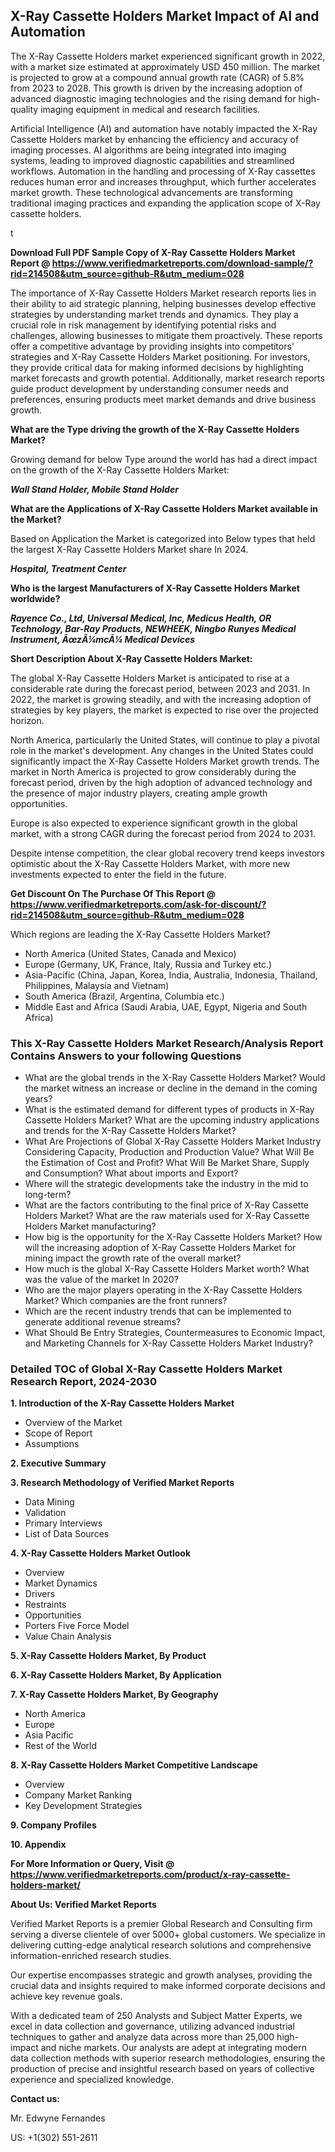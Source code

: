 <h2>X-Ray Cassette Holders Market Impact of AI and Automation</h2><p>The X-Ray Cassette Holders market experienced significant growth in 2022, with a market size estimated at approximately USD 450 million. The market is projected to grow at a compound annual growth rate (CAGR) of 5.8% from 2023 to 2028. This growth is driven by the increasing adoption of advanced diagnostic imaging technologies and the rising demand for high-quality imaging equipment in medical and research facilities.</p><p>Artificial Intelligence (AI) and automation have notably impacted the X-Ray Cassette Holders market by enhancing the efficiency and accuracy of imaging processes. AI algorithms are being integrated into imaging systems, leading to improved diagnostic capabilities and streamlined workflows. Automation in the handling and processing of X-Ray cassettes reduces human error and increases throughput, which further accelerates market growth. These technological advancements are transforming traditional imaging practices and expanding the application scope of X-Ray cassette holders.</p>t</p><p id="" class=""><strong>Download Full PDF Sample Copy of X-Ray Cassette Holders Market Report @ <a href="https://www.verifiedmarketreports.com/download-sample/?rid=214508&utm_source=github-R&utm_medium=028" target="_blank">https://www.verifiedmarketreports.com/download-sample/?rid=214508&utm_source=github-R&utm_medium=028</a></strong></p><p>The importance of&nbsp;X-Ray Cassette Holders Market research reports lies in their ability to aid strategic planning, helping businesses develop effective strategies by understanding market trends and dynamics. They play a crucial role in risk management by identifying potential risks and challenges, allowing businesses to mitigate them proactively. These reports offer a competitive advantage by providing insights into competitors' strategies and X-Ray Cassette Holders Market positioning. For investors, they provide critical data for making informed decisions by highlighting market forecasts and growth potential. Additionally, market research reports guide product development by understanding consumer needs and preferences, ensuring products meet market demands and drive business growth.</p><p><strong>What are the&nbsp;Type driving the growth of the X-Ray Cassette Holders Market?</strong></p><p id="" class="">Growing demand for below Type around the world has had a direct impact on the growth of the X-Ray Cassette Holders Market:</p><em><strong>Wall Stand Holder, Mobile Stand Holder</strong></em></p><strong>What are the&nbsp;Applications&nbsp;of X-Ray Cassette Holders Market available in the Market?</strong></p><p id="" class="">Based on Application the Market is categorized into Below types that held the largest X-Ray Cassette Holders Market share In 2024.</p><em><strong>Hospital, Treatment Center</strong></em></p><strong>Who is the largest Manufacturers of X-Ray Cassette Holders Market worldwide?</strong></p><p><em><strong>Rayence Co., Ltd, Universal Medical, Inc, Medicus Health, OR Technology, Bar-Ray Products, NEWHEEK, Ningbo Runyes Medical Instrument, ÃœzÃ¼mcÃ¼ Medical Devices</strong></em></p><p id="" class=""><strong>Short Description About X-Ray Cassette Holders Market:</strong></p><p>The global X-Ray Cassette Holders Market is anticipated to rise at a considerable rate during the forecast period, between 2023 and 2031. In 2022, the market is growing steadily, and with the increasing adoption of strategies by key players, the market is expected to rise over the projected horizon.</p><p>North America, particularly the United States, will continue to play a pivotal role in the market's development. Any changes in the United States could significantly impact the X-Ray Cassette Holders Market growth trends. The market in North America is projected to grow considerably during the forecast period, driven by the high adoption of advanced technology and the presence of major industry players, creating ample growth opportunities.</p><p>Europe is also expected to experience significant growth in the global market, with a strong CAGR during the forecast period from 2024 to 2031.</p><p>Despite intense competition, the clear global recovery trend keeps investors optimistic about the X-Ray Cassette Holders Market, with more new investments expected to enter the field in the future.</p><p id="" class=""><strong>Get Discount On The Purchase Of This Report @ <a href="https://www.verifiedmarketreports.com/ask-for-discount/?rid=214508&utm_source=github-R&utm_medium=028" target="_blank">https://www.verifiedmarketreports.com/ask-for-discount/?rid=214508&utm_source=github-R&utm_medium=028</a></strong></p>Which regions are leading the X-Ray Cassette Holders Market?</p><ul><li>North America (United States, Canada and Mexico)</li><li>Europe (Germany, UK, France, Italy, Russia and Turkey etc.)</li><li>Asia-Pacific (China, Japan, Korea, India, Australia, Indonesia, Thailand, Philippines, Malaysia and Vietnam)</li><li>South America (Brazil, Argentina, Columbia etc.)</li><li>Middle East and Africa (Saudi Arabia, UAE, Egypt, Nigeria and South Africa)</li></ul><h3 id="" class="">This X-Ray Cassette Holders Market Research/Analysis Report Contains Answers to your following Questions</h3><ul><li>What are the global trends in the X-Ray Cassette Holders Market? Would the market witness an increase or decline in the demand in the coming years?</li><li>What is the estimated demand for different types of products in X-Ray Cassette Holders Market? What are the upcoming industry applications and trends for the X-Ray Cassette Holders Market?</li><li>What Are Projections of Global X-Ray Cassette Holders Market Industry Considering Capacity, Production and Production Value? What Will Be the Estimation of Cost and Profit? What Will Be Market Share, Supply and Consumption? What about imports and Export?</li><li>Where will the strategic developments take the industry in the mid to long-term?</li><li>What are the factors contributing to the final price of X-Ray Cassette Holders Market? What are the raw materials used for X-Ray Cassette Holders Market manufacturing?</li><li>How big is the opportunity for the X-Ray Cassette Holders Market? How will the increasing adoption of X-Ray Cassette Holders Market for mining impact the growth rate of the overall market?</li><li>How much is the global X-Ray Cassette Holders Market worth? What was the value of the market In 2020?</li><li>Who are the major players operating in the X-Ray Cassette Holders Market? Which companies are the front runners?</li><li>Which are the recent industry trends that can be implemented to generate additional revenue streams?</li><li>What Should Be Entry Strategies, Countermeasures to Economic Impact, and Marketing Channels for X-Ray Cassette Holders Market Industry?</li></ul><h3 id="" class="">Detailed TOC of Global X-Ray Cassette Holders Market Research Report, 2024-2030</h3><p id="" class=""><strong>1. Introduction of the X-Ray Cassette Holders Market</strong></p><ul><li>Overview of the Market</li><li>Scope of Report</li><li>Assumptions</li></ul><p id="" class=""><strong>2. Executive Summary</strong></p><p id="" class=""><strong>3. Research Methodology of Verified Market Reports</strong></p><ul><li>Data Mining</li><li>Validation</li><li>Primary Interviews</li><li>List of Data Sources</li></ul><p id="" class=""><strong>4. X-Ray Cassette Holders Market Outlook</strong></p><ul><li>Overview</li><li>Market Dynamics</li><li>Drivers</li><li>Restraints</li><li>Opportunities</li><li>Porters Five Force Model</li><li>Value Chain Analysis</li></ul><p id="" class=""><strong>5. X-Ray Cassette Holders Market, By Product</strong></p><p id="" class=""><strong>6. X-Ray Cassette Holders Market, By Application</strong></p><p id="" class=""><strong>7. X-Ray Cassette Holders Market, By Geography</strong></p><ul><li>North America</li><li>Europe</li><li>Asia Pacific</li><li>Rest of the World</li></ul><p id="" class=""><strong>8. X-Ray Cassette Holders Market Competitive Landscape</strong></p><ul><li>Overview</li><li>Company Market Ranking</li><li>Key Development Strategies</li></ul><p id="" class=""><strong>9. Company Profiles</strong></p><p id="" class=""><strong>10. Appendix</strong></p><p id="" class=""><strong>For More Information or Query, Visit @ <a href="https://www.verifiedmarketreports.com/product/x-ray-cassette-holders-market/" target="_blank">https://www.verifiedmarketreports.com/product/x-ray-cassette-holders-market/</a></strong></p><p id="" class=""><strong>About Us: Verified Market Reports</strong></p><p id="" class="">Verified Market Reports is a premier Global Research and Consulting firm serving a diverse clientele of over 5000+ global customers. We specialize in delivering cutting-edge analytical research solutions and comprehensive information-enriched research studies.</p><p id="" class="">Our expertise encompasses strategic and growth analyses, providing the crucial data and insights required to make informed corporate decisions and achieve key revenue goals.</p><p id="" class="">With a dedicated team of 250 Analysts and Subject Matter Experts, we excel in data collection and governance, utilizing advanced industrial techniques to gather and analyze data across more than 25,000 high-impact and niche markets. Our analysts are adept at integrating modern data collection methods with superior research methodologies, ensuring the production of precise and insightful research based on years of collective experience and specialized knowledge.</p><p id="" class=""><strong>Contact us:</strong></p><p id="" class="">Mr. Edwyne Fernandes</p><p id="" class="">US: +1(302) 551-2611</p>